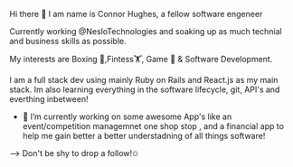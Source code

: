   Hi there 👋 I am name is Connor Hughes, a fellow software engeneer

Currently working @NesloTechnologies and soaking up as much technial and business skills as possible.

My interests are Boxing 🥊,Fintess🏋️‍, Game 🎲 & Software Development.

I am a full stack dev using mainly Ruby on Rails and React.js as my main stack. Im also learning everything in the software lifecycle, git, API's and everthing inbetween!

- 🔭 I’m currently working on some awesome App's like an event/competition managemnet one shop stop , and a financial app to help me gain better a better understadning of all things software!

--> Don't be shy to drop a follow!✩
